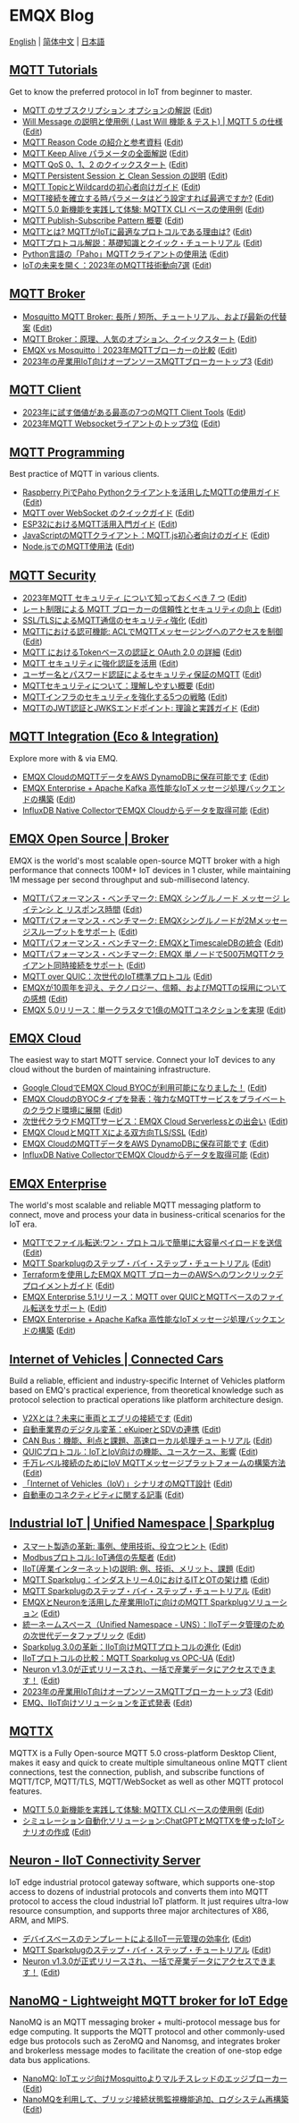 # EMQX Blog

[English](./README.md) | [简体中文](./README-ZH.md) | [日本語](./README-JA.md)



## [MQTT Tutorials](https://www.emqx.com/ja/blog/category/mqtt-protocol)
Get to know the preferred protocol in IoT from beginner to master.

- [MQTT のサブスクリプション オプションの解説](https://www.emqx.com/ja/blog/an-introduction-to-subscription-options-in-mqtt) ([Edit](https://github.com/emqx/blog/blob/main/ja/202312/an-introduction-to-subscription-options-in-mqtt.md))
- [Will Message の説明と使用例 ( Last Will 機能 & テスト) | MQTT 5 の仕様](https://www.emqx.com/ja/blog/use-of-mqtt-will-message) ([Edit](https://github.com/emqx/blog/blob/main/ja/202311/use-of-mqtt-will-message.md))
- [MQTT Reason Code の紹介と参考資料](https://www.emqx.com/ja/blog/mqtt5-new-features-reason-code-and-ack) ([Edit](https://github.com/emqx/blog/blob/main/ja/202311/mqtt5-new-features-reason-code-and-ack.md))
- [MQTT Keep Alive パラメータの全面解説](https://www.emqx.com/ja/blog/mqtt-keep-alive) ([Edit](https://github.com/emqx/blog/blob/main/ja/202310/mqtt-keep-alive.md))
- [MQTT QoS 0、1、2 のクイックスタート](https://www.emqx.com/ja/blog/introduction-to-mqtt-qos) ([Edit](https://github.com/emqx/blog/blob/main/ja/202310/introduction-to-mqtt-qos.md))
- [MQTT Persistent Session と Clean Session の説明](https://www.emqx.com/ja/blog/mqtt-session) ([Edit](https://github.com/emqx/blog/blob/main/ja/202310/mqtt-session.md))
- [MQTT TopicとWildcardの初心者向けガイド](https://www.emqx.com/ja/blog/advanced-features-of-mqtt-topics) ([Edit](https://github.com/emqx/blog/blob/main/ja/202309/advanced-features-of-mqtt-topics.md))
- [MQTT接続を確立する時パラメータはどう設定すれば最適ですか?](https://www.emqx.com/ja/blog/how-to-set-parameters-when-establishing-an-mqtt-connection) ([Edit](https://github.com/emqx/blog/blob/main/ja/202309/how-to-set-parameters-when-establishing-an-mqtt-connection.md))
- [MQTT 5.0 新機能を実践して体験: MQTTX CLI ベースの使用例](https://www.emqx.com/ja/blog/demonstrate-mqtt-5-0-features-using-mqttx-cli) ([Edit](https://github.com/emqx/blog/blob/main/ja/202309/demonstrate-mqtt-5-0-features-using-mqttx-cli.md))
- [MQTT Publish-Subscribe Pattern 概要](https://www.emqx.com/ja/blog/mqtt-5-introduction-to-publish-subscribe-model) ([Edit](https://github.com/emqx/blog/blob/main/ja/202309/mqtt-5-introduction-to-publish-subscribe-model.md))
- [MQTTとは? MQTTがIoTに最適なプロトコルである理由は?](https://www.emqx.com/ja/blog/what-is-the-mqtt-protocol) ([Edit](https://github.com/emqx/blog/blob/main/ja/202309/what-is-the-mqtt-protocol.md))
- [MQTTプロトコル解説：基礎知識とクイック・チュートリアル](https://www.emqx.com/ja/blog/the-easiest-guide-to-getting-started-with-mqtt) ([Edit](https://github.com/emqx/blog/blob/main/ja/202306/the-easiest-guide-to-getting-started-with-mqtt.md))
- [Python言語の「Paho」MQTTクライアントの使用法](https://www.emqx.com/ja/blog/how-to-use-mqtt-in-python) ([Edit](https://github.com/emqx/blog/blob/main/ja/202306/how-to-use-mqtt-in-python.md))
- [IoTの未来を開く：2023年のMQTT技術動向7選](https://www.emqx.com/ja/blog/7-mqtt-trends-in-2023) ([Edit](https://github.com/emqx/blog/blob/main/ja/202305/7-mqtt-trends-in-2023.md))


## [MQTT Broker](https://www.emqx.com/ja/blog/category/mqtt-broker)

- [Mosquitto MQTT Broker: 長所 / 短所、チュートリアル、および最新の代替案](https://www.emqx.com/ja/blog/mosquitto-mqtt-broker-pros-cons-tutorial-and-modern-alternatives) ([Edit](https://github.com/emqx/blog/blob/main/ja/202312/mosquitto-mqtt-broker-pros-cons-tutorial-and-modern-alternatives.md))
- [MQTT Broker：原理、人気のオプション、クイックスタート](https://www.emqx.com/ja/blog/the-ultimate-guide-to-mqtt-broker-comparison) ([Edit](https://github.com/emqx/blog/blob/main/ja/202307/the-ultimate-guide-to-mqtt-broker-comparison.md))
- [EMQX vs Mosquitto｜2023年MQTTブローカーの比較](https://www.emqx.com/ja/blog/emqx-vs-mosquitto-2023-mqtt-broker-comparison) ([Edit](https://github.com/emqx/blog/blob/main/ja/202306/emqx-vs-mosquitto-2023-mqtt-broker-comparison.md))
- [2023年の産業用IoT向けオープンソースMQTTブローカートップ3](https://www.emqx.com/ja/blog/top-3-open-source-mqtt-brokers-for-industrial-iot-in-2023) ([Edit](https://github.com/emqx/blog/blob/main/ja/202305/top-3-open-source-mqtt-brokers-for-industrial-iot-in-2023.md))


## [MQTT Client](https://www.emqx.com/ja/blog/category/mqtt-client)

- [2023年に試す価値がある最高の7つのMQTT Client Tools](https://www.emqx.com/ja/blog/mqtt-client-tools) ([Edit](https://github.com/emqx/blog/blob/main/ja/202306/mqtt-client-tools.md))
- [2023年MQTT Websocketライアントのトップ3位](https://www.emqx.com/ja/blog/top-3-mqtt-websocket-clients-in-2023) ([Edit](https://github.com/emqx/blog/blob/main/ja/202305/top-3-mqtt-websocket-clients-in-2023.md))


## [MQTT Programming](https://www.emqx.com/ja/blog/category/mqtt-programming)
Best practice of MQTT in various clients.

- [Raspberry PiでPaho Pythonクライアントを活用したMQTTの使用ガイド](https://www.emqx.com/ja/blog/use-mqtt-with-raspberry-pi) ([Edit](https://github.com/emqx/blog/blob/main/ja/202308/use-mqtt-with-raspberry-pi.md))
- [MQTT over WebSocket のクイックガイド](https://www.emqx.com/ja/blog/connect-to-mqtt-broker-with-websocket) ([Edit](https://github.com/emqx/blog/blob/main/ja/202307/connect-to-mqtt-broker-with-websocket.md))
- [ESP32におけるMQTT活用入門ガイド](https://www.emqx.com/ja/blog/esp32-connects-to-the-free-public-mqtt-broker) ([Edit](https://github.com/emqx/blog/blob/main/ja/202306/esp32-connects-to-the-free-public-mqtt-broker.md))
- [JavaScriptのMQTTクライアント：MQTT.js初心者向けのガイド](https://www.emqx.com/ja/blog/mqtt-js-tutorial) ([Edit](https://github.com/emqx/blog/blob/main/ja/202306/mqtt-js-tutorial.md))
- [Node.jsでのMQTT使用法](https://www.emqx.com/ja/blog/how-to-use-mqtt-in-nodejs) ([Edit](https://github.com/emqx/blog/blob/main/ja/202305/how-to-use-mqtt-in-nodejs.md))


## [MQTT Security](https://www.emqx.com/ja/blog/category/security)

- [2023年MQTT セキュリティ について知っておくべき 7 つ](https://www.emqx.com/ja/blog/essential-things-to-know-about-mqtt-security) ([Edit](https://github.com/emqx/blog/blob/main/ja/202311/essential-things-to-know-about-mqtt-security.md))
- [レート制限による MQTT ブローカーの信頼性とセキュリティの向上](https://www.emqx.com/ja/blog/improve-the-reliability-and-security-of-mqtt-broker-with-rate-limit) ([Edit](https://github.com/emqx/blog/blob/main/ja/202311/improve-the-reliability-and-security-of-mqtt-broker-with-rate-limit.md))
- [SSL/TLSによるMQTT通信のセキュリティ強化](https://www.emqx.com/ja/blog/fortifying-mqtt-communication-security-with-ssl-tls) ([Edit](https://github.com/emqx/blog/blob/main/ja/202311/fortifying-mqtt-communication-security-with-ssl-tls.md))
- [MQTTにおける認可機能: ACLでMQTTメッセージングへのアクセスを制御](https://www.emqx.com/ja/blog/authorization-in-mqtt-using-acls-to-control-access-to-mqtt-messaging) ([Edit](https://github.com/emqx/blog/blob/main/ja/202311/authorization-in-mqtt-using-acls-to-control-access-to-mqtt-messaging.md))
- [MQTT におけるTokenベースの認証と OAuth 2.0 の詳細](https://www.emqx.com/ja/blog/a-deep-dive-into-token-based-authentication-and-oauth-2-0-in-mqtt) ([Edit](https://github.com/emqx/blog/blob/main/ja/202310/a-deep-dive-into-token-based-authentication-and-oauth-2-0-in-mqtt.md))
- [MQTT セキュリティに強化認証を活用](https://www.emqx.com/ja/blog/leveraging-enhanced-authentication-for-mqtt-security) ([Edit](https://github.com/emqx/blog/blob/main/ja/202310/leveraging-enhanced-authentication-for-mqtt-security.md))
- [ユーザー名とパスワード認証によるセキュリティ保証のMQTT](https://www.emqx.com/ja/blog/securing-mqtt-with-username-and-password-authentication) ([Edit](https://github.com/emqx/blog/blob/main/ja/202310/securing-mqtt-with-username-and-password-authentication.md))
- [MQTTセキュリティについて：理解しやすい概要](https://www.emqx.com/ja/blog/understanding-mqtt-security-a-comprehensive-overview) ([Edit](https://github.com/emqx/blog/blob/main/ja/202310/understanding-mqtt-security-a-comprehensive-overview.md))
- [MQTTインフラのセキュリティを強化する5つの戦略](https://www.emqx.com/ja/blog/five-strategies-for-strengthening-mqtt-infrastructure-security) ([Edit](https://github.com/emqx/blog/blob/main/ja/202309/five-strategies-for-strengthening-mqtt-infrastructure-security.md))
- [MQTTのJWT認証とJWKSエンドポイント: 理論と実践ガイド](https://www.emqx.com/ja/blog/jwt-authentication-and-jwks-endpoint-in-mqtt) ([Edit](https://github.com/emqx/blog/blob/main/ja/202308/jwt-authentication-and-jwks-endpoint-in-mqtt.md))


## [MQTT Integration (Eco & Integration)](https://www.emqx.com/ja/blog/category/eco-and-integration)
Explore more with & via EMQ.

- [EMQX CloudのMQTTデータをAWS DynamoDBに保存可能です](https://www.emqx.com/ja/blog/save-mqtt-data-from-emqx-cloud-to-aws-dynamodb-through-the-public-network) ([Edit](https://github.com/emqx/blog/blob/main/ja/202305/save-mqtt-data-from-emqx-cloud-to-aws-dynamodb-through-the-public-network.md))
- [EMQX Enterprise + Apache Kafka 高性能なIoTメッセージ処理バックエンドの構築](https://www.emqx.com/ja/blog/emqx-enterprise-mqtt-broker-apache-kafka-build-high-performance-iot-message-processing-backend) ([Edit](https://github.com/emqx/blog/blob/main/ja/202305/emqx-enterprise-mqtt-broker-apache-kafka-build-high-performance-iot-message-processing-backend.md))
- [InfluxDB Native CollectorでEMQX Cloudからデータを取得可能](https://www.emqx.com/ja/blog/getting-data-from-emqx-cloud-with-influxdb-native-collector) ([Edit](https://github.com/emqx/blog/blob/main/ja/202305/getting-data-from-emqx-cloud-with-influxdb-native-collector.md))


## [EMQX Open Source | Broker](https://www.emqx.com/ja/blog/category/emqx)
EMQX is the world's most scalable open-source MQTT broker with a high performance that connects 100M+ IoT devices in 1 cluster, while maintaining 1M message per second throughput and sub-millisecond latency.

- [MQTTパフォーマンス・ベンチマーク: EMQX シングルノード メッセージ レイテンシ と リスポンス時間](https://www.emqx.com/ja/blog/mqtt-performance-benchmark-testing-emqx-single-node-message-latency-response-time) ([Edit](https://github.com/emqx/blog/blob/main/ja/202309/mqtt-performance-benchmark-testing-emqx-single-node-message-latency-response-time.md))
- [MQTTパフォーマンス・ベンチマーク: EMQXシングルノードが2Mメッセージスループットをサポート](https://www.emqx.com/ja/blog/mqtt-performance-benchmark-testing-emqx-single-node-supports-2m-message-throughput) ([Edit](https://github.com/emqx/blog/blob/main/ja/202309/mqtt-performance-benchmark-testing-emqx-single-node-supports-2m-message-throughput.md))
- [MQTTパフォーマンス・ベンチマーク: EMQXとTimescaleDBの統合](https://www.emqx.com/ja/blog/mqtt-performance-benchmark-series-emqx-timescaledb-integration) ([Edit](https://github.com/emqx/blog/blob/main/ja/202308/mqtt-performance-benchmark-series-emqx-timescaledb-integration.md))
- [MQTTパフォーマンス・ベンチマーク: EMQX 単ノードで500万MQTTクライアント同時接続をサポート](https://www.emqx.com/ja/blog/emqx-single-node-supports-5m-connections) ([Edit](https://github.com/emqx/blog/blob/main/ja/202308/emqx-single-node-supports-5m-connections.md))
- [MQTT over QUIC：次世代のIoT標準プロトコル](https://www.emqx.com/ja/blog/mqtt-over-quic) ([Edit](https://github.com/emqx/blog/blob/main/ja/202305/mqtt-over-quic.md))
- [EMQXが10周年を迎え、テクノロジー、信頼、およびMQTTの採用についての感想](https://www.emqx.com/ja/blog/reflections-on-the-tenth-anniversary-of-emqx) ([Edit](https://github.com/emqx/blog/blob/main/ja/202305/reflections-on-the-tenth-anniversary-of-emqx.md))
- [EMQX 5.0リリース：単一クラスタで1億のMQTTコネクションを実現](https://www.emqx.com/ja/blog/emqx-v-5-0-released) ([Edit](https://github.com/emqx/blog/blob/main/ja/202305/emqx-v-5-0-released.md))


## [EMQX Cloud](https://www.emqx.com/ja/blog/category/cloud)
The easiest way to start MQTT service. Connect your IoT devices to any cloud without the burden of maintaining infrastructure.

- [Google CloudでEMQX Cloud BYOCが利用可能になりました！](https://www.emqx.com/ja/blog/emqx-cloud-byoc-is-now-available-on-google-cloud) ([Edit](https://github.com/emqx/blog/blob/main/ja/202307/emqx-cloud-byoc-is-now-available-on-google-cloud.md))
- [EMQX CloudのBYOCタイプを発表：強力なMQTTサービスをプライベートのクラウド環境に展開](https://www.emqx.com/ja/blog/deploy-the-most-powerful-mqtt-server-in-your-own-cloud) ([Edit](https://github.com/emqx/blog/blob/main/ja/202305/deploy-the-most-powerful-mqtt-server-in-your-own-cloud.md))
- [次世代クラウドMQTTサービス：EMQX Cloud Serverlessとの出会い](https://www.emqx.com/ja/blog/next-gen-cloud-mqtt-service-meet-emqx-cloud-serverless) ([Edit](https://github.com/emqx/blog/blob/main/ja/202305/next-gen-cloud-mqtt-service-meet-emqx-cloud-serverless.md))
- [EMQX CloudとMQTT Xによる双方向TLS/SSL](https://www.emqx.com/ja/blog/two-way-tls-ssl-with-emqx-cloud) ([Edit](https://github.com/emqx/blog/blob/main/ja/202305/two-way-tls-ssl-with-emqx-cloud.md))
- [EMQX CloudのMQTTデータをAWS DynamoDBに保存可能です](https://www.emqx.com/ja/blog/save-mqtt-data-from-emqx-cloud-to-aws-dynamodb-through-the-public-network) ([Edit](https://github.com/emqx/blog/blob/main/ja/202305/save-mqtt-data-from-emqx-cloud-to-aws-dynamodb-through-the-public-network.md))
- [InfluxDB Native CollectorでEMQX Cloudからデータを取得可能](https://www.emqx.com/ja/blog/getting-data-from-emqx-cloud-with-influxdb-native-collector) ([Edit](https://github.com/emqx/blog/blob/main/ja/202305/getting-data-from-emqx-cloud-with-influxdb-native-collector.md))


## [EMQX Enterprise](https://www.emqx.com/ja/blog/category/enterprise)
The world's most scalable and reliable MQTT messaging platform to connect, move and process your data in business-critical scenarios for the IoT era.

- [MQTTでファイル転送:ワン・プロトコルで簡単に大容量ペイロードを送信](https://www.emqx.com/ja/blog/file-transfer-over-mqtt) ([Edit](https://github.com/emqx/blog/blob/main/ja/202308/file-transfer-over-mqtt.md))
- [MQTT Sparkplugのステップ・バイ・ステップ・チュートリアル](https://www.emqx.com/ja/blog/mqtt-sparkplug-in-action-a-step-by-step-tutorial) ([Edit](https://github.com/emqx/blog/blob/main/ja/202308/mqtt-sparkplug-in-action-a-step-by-step-tutorial.md))
- [Terraformを使用したEMQX MQTT ブローカーのAWSへのワンクリックデプロイメントガイド](https://www.emqx.com/ja/blog/one-click-deploying-emqx-mqtt-broker-on-aws-using-terraform) ([Edit](https://github.com/emqx/blog/blob/main/ja/202307/one-click-deploying-emqx-mqtt-broker-on-aws-using-terraform.md))
- [EMQX Enterprise 5.1リリース：MQTT over QUICとMQTTベースのファイル転送をサポート](https://www.emqx.com/ja/blog/emqx-enterprise-5-1-0-release-notes) ([Edit](https://github.com/emqx/blog/blob/main/ja/202307/emqx-enterprise-5-1-0-release-notes.md))
- [EMQX Enterprise + Apache Kafka 高性能なIoTメッセージ処理バックエンドの構築](https://www.emqx.com/ja/blog/emqx-enterprise-mqtt-broker-apache-kafka-build-high-performance-iot-message-processing-backend) ([Edit](https://github.com/emqx/blog/blob/main/ja/202305/emqx-enterprise-mqtt-broker-apache-kafka-build-high-performance-iot-message-processing-backend.md))


## [Internet of Vehicles | Connected Cars](https://www.emqx.com/ja/blog/category/internet-of-vehicles)
Build a reliable, efficient and industry-specific Internet of Vehicles platform based on EMQ's practical experience, from theoretical knowledge such as protocol selection to practical operations like platform architecture design.

- [V2Xとは？未来に車両とエブリの接続です](https://www.emqx.com/ja/blog/what-is-v2x-and-the-future-of-vehicle-to-everything-connectivity) ([Edit](https://github.com/emqx/blog/blob/main/ja/202310/what-is-v2x-and-the-future-of-vehicle-to-everything-connectivity.md))
- [自動車業界のデジタル変革：eKuiperとSDVの連携](https://www.emqx.com/ja/blog/data-stream-processing-for-software-defined-vehicle) ([Edit](https://github.com/emqx/blog/blob/main/ja/202307/data-stream-processing-for-software-defined-vehicle.md))
- [CAN Bus：機能、利点と課題、高速ローカル処理チュートリアル](https://www.emqx.com/ja/blog/can-bus-how-it-works-pros-and-cons) ([Edit](https://github.com/emqx/blog/blob/main/ja/202306/can-bus-how-it-works-pros-and-cons.md))
- [QUICプロトコル：IoTとIoV向けの機能、ユースケース、影響](https://www.emqx.com/ja/blog/quic-protocol-the-features-use-cases-and-impact-for-iot-iov) ([Edit](https://github.com/emqx/blog/blob/main/ja/202306/quic-protocol-the-features-use-cases-and-impact-for-iot-iov.md))
- [千万レベル接続のためにIoV MQTTメッセージプラットフォームの構築方法](https://www.emqx.com/ja/blog/mqtt-messaging-platform-for-internet-of-vehicles) ([Edit](https://github.com/emqx/blog/blob/main/ja/202305/mqtt-messaging-platform-for-internet-of-vehicles.md))
- [「Internet of Vehicles（IoV）」シナリオのMQTT設計](https://www.emqx.com/ja/blog/mqtt-for-internet-of-vehicles) ([Edit](https://github.com/emqx/blog/blob/main/ja/202305/mqtt-for-internet-of-vehicles.md))
- [自動車のコネクティビティに関する記事](https://www.emqx.com/ja/blog/connected-cars-and-automotive-connectivity-all-you-need-to-know) ([Edit](https://github.com/emqx/blog/blob/main/ja/202305/connected-cars-and-automotive-connectivity-all-you-need-to-know.md))


## [Industrial IoT | Unified Namespace | Sparkplug](https://www.emqx.com/ja/blog/category/industrial-iot)

- [スマート製造の革新: 事例、使用技術、役立つヒント](https://www.emqx.com/ja/blog/the-smart-manufacturing-revolution) ([Edit](https://github.com/emqx/blog/blob/main/ja/202309/the-smart-manufacturing-revolution.md))
- [Modbusプロトコル: IoT通信の先駆者](https://www.emqx.com/ja/blog/modbus-protocol-the-grandfather-of-iot-communication) ([Edit](https://github.com/emqx/blog/blob/main/ja/202309/modbus-protocol-the-grandfather-of-iot-communication.md))
- [IIoT(産業インターネット)の説明: 例、技術、メリット、課題](https://www.emqx.com/ja/blog/iiot-explained-examples-technologies-benefits-and-challenges) ([Edit](https://github.com/emqx/blog/blob/main/ja/202308/iiot-explained-examples-technologies-benefits-and-challenges.md))
- [MQTT Sparkplug：インダストリー4.0におけるITとOTの架け橋](https://www.emqx.com/ja/blog/mqtt-sparkplug-bridging-it-and-ot-in-industry-4-0) ([Edit](https://github.com/emqx/blog/blob/main/ja/202308/mqtt-sparkplug-bridging-it-and-ot-in-industry-4-0.md))
- [MQTT Sparkplugのステップ・バイ・ステップ・チュートリアル](https://www.emqx.com/ja/blog/mqtt-sparkplug-in-action-a-step-by-step-tutorial) ([Edit](https://github.com/emqx/blog/blob/main/ja/202308/mqtt-sparkplug-in-action-a-step-by-step-tutorial.md))
- [EMQXとNeuronを活用した産業用IoTに向けのMQTT Sparkplugソリューション](https://www.emqx.com/ja/blog/mqtt-sparkplug-solution-for-industrial-iot-using-emqx-and-neuron) ([Edit](https://github.com/emqx/blog/blob/main/ja/202307/mqtt-sparkplug-solution-for-industrial-iot-using-emqx-and-neuron.md))
- [統一ネームスペース（Unified Namespace - UNS）：IIoTデータ管理のための次世代データファブリック](https://www.emqx.com/ja/blog/unified-namespace-next-generation-data-fabric-for-iiot) ([Edit](https://github.com/emqx/blog/blob/main/ja/202307/unified-namespace-next-generation-data-fabric-for-iiot.md))
- [Sparkplug 3.0の革新：IIoT向けMQTTプロトコルの進化](https://www.emqx.com/ja/blog/sparkplug-3-0-advancements-and-formalization-in-mqtt-for-iiot) ([Edit](https://github.com/emqx/blog/blob/main/ja/202307/sparkplug-3-0-advancements-and-formalization-in-mqtt-for-iiot.md))
- [IIoTプロトコルの比較：MQTT Sparkplug vs OPC-UA](https://www.emqx.com/ja/blog/a-comparison-of-iiot-protocols-mqtt-sparkplug-vs-opc-ua) ([Edit](https://github.com/emqx/blog/blob/main/ja/202306/a-comparison-of-iiot-protocols-mqtt-sparkplug-vs-opc-ua.md))
- [Neuron v1.3.0が正式リリースされ、一括で産業データにアクセスできます！](https://www.emqx.com/ja/blog/neuron-1-3-0-release-notes) ([Edit](https://github.com/emqx/blog/blob/main/ja/202305/neuron-1-3-0-release-notes.md))
- [2023年の産業用IoT向けオープンソースMQTTブローカートップ3](https://www.emqx.com/ja/blog/top-3-open-source-mqtt-brokers-for-industrial-iot-in-2023) ([Edit](https://github.com/emqx/blog/blob/main/ja/202305/top-3-open-source-mqtt-brokers-for-industrial-iot-in-2023.md))
- [EMQ、IIoT向けソリューションを正式発表](https://www.emqx.com/ja/blog/emq-industrial-internet-cloud-edge-integrated-solution) ([Edit](https://github.com/emqx/blog/blob/main/ja/202305/emq-industrial-internet-cloud-edge-integrated-solution.md))


## [MQTTX](https://www.emqx.com/ja/blog/category/mqttx)
MQTTX is a Fully Open-source MQTT 5.0 cross-platform Desktop Client, makes it easy and quick to create multiple simultaneous online MQTT client connections, test the connection, publish, and subscribe functions of MQTT/TCP, MQTT/TLS, MQTT/WebSocket as well as other MQTT protocol features.

- [MQTT 5.0 新機能を実践して体験: MQTTX CLI ベースの使用例](https://www.emqx.com/ja/blog/demonstrate-mqtt-5-0-features-using-mqttx-cli) ([Edit](https://github.com/emqx/blog/blob/main/ja/202309/demonstrate-mqtt-5-0-features-using-mqttx-cli.md))
- [シミュレーション自動化ソリューション:ChatGPTとMQTTXを使ったIoTシナリオの作成](https://www.emqx.com/ja/blog/simulating-the-future-crafting-iot-scenarios-with-chatgpt-and-mqttx) ([Edit](https://github.com/emqx/blog/blob/main/ja/202309/simulating-the-future-crafting-iot-scenarios-with-chatgpt-and-mqttx.md))


## [Neuron - IIoT Connectivity Server](https://www.emqx.com/ja/blog/category/neuron)
IoT edge industrial protocol gateway software, which supports one-stop access to dozens of industrial protocols and converts them into MQTT protocol to access the cloud industrial IoT platform. It just requires ultra-low resource consumption, and supports three major architectures of X86, ARM, and MIPS.

- [デバイスベースのテンプレートによるIIoT一元管理の効率化](https://www.emqx.com/ja/blog/neuron-v-2-5-1-release-notes) ([Edit](https://github.com/emqx/blog/blob/main/ja/202308/neuron-v-2-5-1-release-notes.md))
- [MQTT Sparkplugのステップ・バイ・ステップ・チュートリアル](https://www.emqx.com/ja/blog/mqtt-sparkplug-in-action-a-step-by-step-tutorial) ([Edit](https://github.com/emqx/blog/blob/main/ja/202308/mqtt-sparkplug-in-action-a-step-by-step-tutorial.md))
- [Neuron v1.3.0が正式リリースされ、一括で産業データにアクセスできます！](https://www.emqx.com/ja/blog/neuron-1-3-0-release-notes) ([Edit](https://github.com/emqx/blog/blob/main/ja/202305/neuron-1-3-0-release-notes.md))


## [NanoMQ - Lightweight MQTT broker for IoT Edge](https://www.emqx.com/ja/blog/category/nanomq)
NanoMQ is an MQTT messaging broker + multi-protocol message bus for edge computing. It supports the MQTT protocol and other commonly-used edge bus protocols such as ZeroMQ and Nanomsg, and integrates broker and brokerless message modes to facilitate the creation of one-stop edge data bus applications.

- [NanoMQ: IoTエッジ向けMosquittoよりマルチスレッドのエッジブローカー](https://www.emqx.com/ja/blog/nanomq-the-multi-threaded-alternative-to-mosquitto-for-iot-edge) ([Edit](https://github.com/emqx/blog/blob/main/ja/202307/nanomq-the-multi-threaded-alternative-to-mosquitto-for-iot-edge.md))
- [NanoMQを利用して、ブリッジ接続状態監視機能追加、ログシステム再構築](https://www.emqx.com/ja/blog/nanomq-newsletter-202209) ([Edit](https://github.com/emqx/blog/blob/main/ja/202305/nanomq-newsletter-202209.md))
